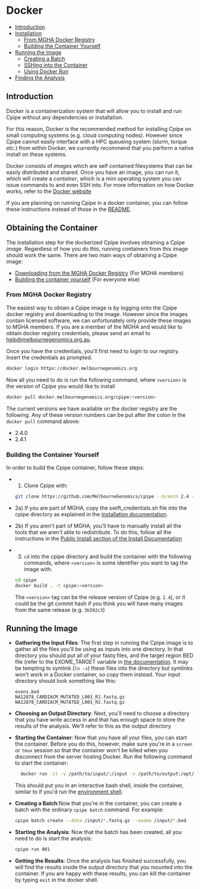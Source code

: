 # Docker
* [Introduction](#introduction)
* [Installation](#installation)
    * [From MGHA Docker Registry](#from-mgha-docker-registry)
    * [Building the Container Yourself](#building-the-container-yourself)
* [Running the Image](#running-the-image)
    * [Creating a Batch](#creating-a-batch)
    * [SSHing into the Container](#sshing-into-the-container)
    * [Using Docker Run](#using-docker-run)
* [Finding the Analysis](#finding-the-analysis)

## Introduction
Docker is a containerization system that will allow you to install and run Cpipe without any dependencies or installation.

For this reason, Docker is the recommended method for installing Cpipe on small computing systems (e.g. cloud computing nodes).
However since Cpipe cannot easily interface with a HPC queueing system (slurm, torque etc.) from within Docker, we
currently recommend that you perform a native install on these systems.

Docker consists of *images* which are self contained filesystems that can be easily distributed and shared. Once you have
an image, you can run it, which will create a *container*, which is a mini operating system you can issue commands to
and even SSH into. For more information on how Docker works, refer to the [Docker website](https://www.docker.com/what-docker)

If you are planning on running Cpipe in a docker container, you can follow these instructions instead of those in the
[README](../README.md).

## Obtaining the Container
The installation step for the dockerized Cpipe involves obtaining a Cpipe *image*. Regardless of how you do this, running
containers from this image should work the same. There are two main ways of obtaining a Cpipe image:
* [Downloading from the MGHA Docker Registry](#from-mgha-docker-registry) (For MGHA members)
* [Building the container yourself](#building-the-container-yourself) (For everyone else)

### From MGHA Docker Registry
The easiest way to obtain a Cpipe image is by logging onto the Cpipe docker registry and downloading to the image. However
since the images contain licensed software, we can unfortunately only provide these images to MGHA members. If you are
a member of the MGHA and would like to obtain docker registry credentials, please send an email to help@melbournegenomics.org.au.

Once you have the credentials, you'll first need to login to our registry. Insert the credentials as prompted.
```bash
docker login https://docker.melbournegenomics.org
```

Now all you need to do is run the following command, where `<version>` is the version of Cpipe you would like to install
```bash
docker pull docker.melbournegenomics.org/cpipe:<version>
```
The current versions we have available on the docker registry are the following. Any of these version numbers can be put 
after the colon in the `docker pull` command above:
* 2.4.0
* 2.4.1

### Building the Container Yourself

In order to build the Cpipe container, follow these steps:

* 1) Clone Cpipe with:

    ```bash
    git clone https://github.com/MelbourneGenomics/cpipe --branch 2.4 --depth 1
    ```
* 2a) If you are part of MGHA, copy the swift_credentials.sh file
into the cpipe directory as explained in the [installation documentation](install.md#mgha-install).
* 2b) If you aren't part of MGHA, you'll have to manually install all the tools that we aren't able to redistribute. To
do this, follow all the instructions in the [Public Install section of the Install Documentation](install.md#public-install)
* 3) `cd` into the cpipe directory and build the container with the following commands,
 where `<version>` is some identifier you want to tag the image with.

  ```bash
  cd cpipe
  docker build . -t cpipe:<version>
  ```
  
  The `<version>` tag can be the release version of Cpipe (e.g. `2.4`), or it could be the git commit hash if you think
  you will have many images from the same release (e.g. `3b592c3`)

## Running the Image

* **Gathering the Input Files**: The first step in running the Cpipe image is to gather all the files you'll be using as inputs into one directory. In 
	that directory you should put all of your fastq files, and the target region BED file (refer to the EXOME_TARGET variable
	in [the documentation](configuration.md#options). It may be tempting to symlink (`ln -s`) these files into the directory
	but symlinks won't work in a Docker container, so copy them instead. Your input directory should look something like
	this:
	```
	exons.bed
	NA12878_CARDIACM_MUTATED_L001_R1.fastq.gz
	NA12878_CARDIACM_MUTATED_L001_R2.fastq.gz
	```
*  **Choosing an Output Directory**: Next, you'll need to choose a directory that you have write access in and that has enough space to store the results of 
	the analysis. We'll refer to this as the output directory
	
*  **Starting the Container**: Now that you have all your files, you can start the container. Before you do this, however,
 make sure you're in a `screen` or `tmux` session so that the container won't be killed when you disconnect from the server
  hosting Docker. Run the following command to start the container:
	```bash
	  docker run -it -v /path/to/input/:/input -v /path/to/output:/opt/cpipe/batches/001 cpipe:<tag>
	```
	This should put you in an interactive bash shell, inside the container, similar to if you'd run the 
	[environment shell](batches.md#cpipe_environment).

* **Creating a Batch**:Now that you're in the container, you can create a batch with the ordinary `cpipe batch` command. For example:
	```bash
	cpipe batch create --data /input/*.fastq.gz --exome /input/*.bed
	```
	
* **Starting the Analysis**: Now that the batch has been created, all you need to do is start the analysis:
	```bash
	cpipe run 001
	```
* **Getting the Results**: Once the analysis has finished successfully, you will find the results inside the output
	directory that you mounted into the container. If you are happy with these results, you can kill the container by
	typing `exit` in the docker shell.


